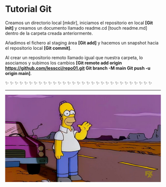 # Tutorial Git

Creamos un directorio local [mkdir], iniciamos el repositorio en local **[Git init]** y creamos un documento llamado readme.cd [touch readme.md] dentro de la carpeta creada anteriormente.

Añadimos el fichero al staging área **[Git add]** y hacemos un snapshot hacia el repositorio local **[Git commit]**.

Al crear un repositorio remoto llamado igual que nuestra carpeta, lo asociamos y subimos los cambios **[Git remote add origin https://github.com/lesscci/repo01.git Git branch -M main Git push -u origin main]**.

:sparkles: :sparkles: :sparkles: :sparkles: :sparkles: :sparkles: :sparkles: :sparkles: :sparkles: :sparkles: :sparkles: :sparkles: :sparkles: :sparkles: :sparkles: :sparkles: :sparkles: :sparkles: :sparkles: :sparkles: :sparkles: :sparkles: :sparkles: :sparkles: :sparkles: :sparkles: :sparkles: :sparkles: :sparkles: :sparkles: :sparkles: 

---

![Adiós!](./foto/adios.jpg)
